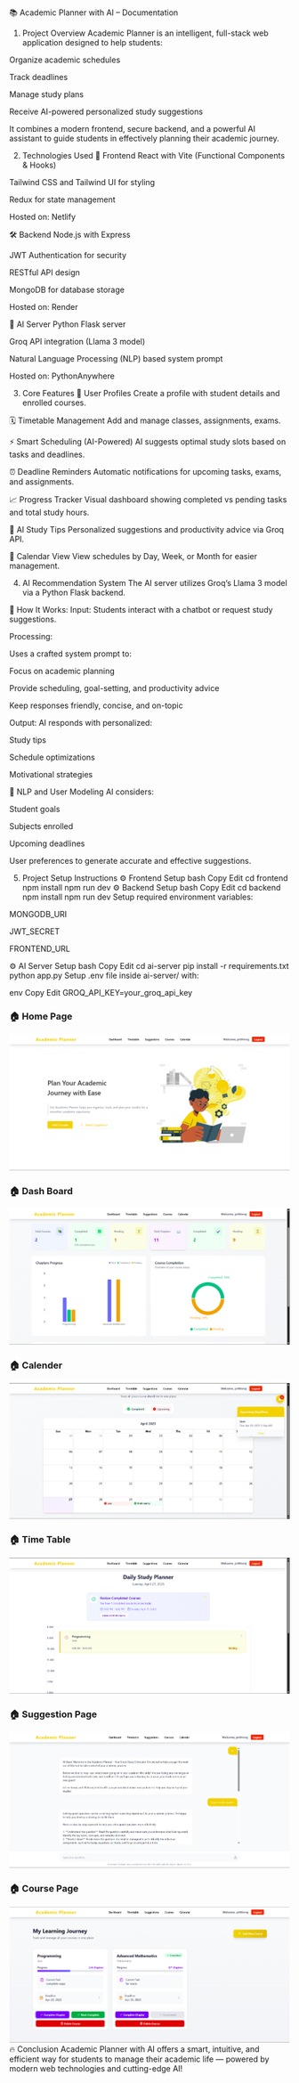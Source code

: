 📚 Academic Planner with AI – Documentation

1. Project Overview
   Academic Planner is an intelligent, full-stack web application designed to help students:

Organize academic schedules

Track deadlines

Manage study plans

Receive AI-powered personalized study suggestions

It combines a modern frontend, secure backend, and a powerful AI assistant to guide students in effectively planning their academic journey.

2. Technologies Used
   🚀 Frontend
   React with Vite (Functional Components & Hooks)

Tailwind CSS and Tailwind UI for styling

Redux for state management

Hosted on: Netlify

🛠️ Backend
Node.js with Express

JWT Authentication for security

RESTful API design

MongoDB for database storage

Hosted on: Render

🤖 AI Server
Python Flask server

Groq API integration (Llama 3 model)

Natural Language Processing (NLP) based system prompt

Hosted on: PythonAnywhere

3. Core Features
   👤 User Profiles
   Create a profile with student details and enrolled courses.

🗓️ Timetable Management
Add and manage classes, assignments, exams.

⚡ Smart Scheduling (AI-Powered)
AI suggests optimal study slots based on tasks and deadlines.

⏰ Deadline Reminders
Automatic notifications for upcoming tasks, exams, and assignments.

📈 Progress Tracker
Visual dashboard showing completed vs pending tasks and total study hours.

🧠 AI Study Tips
Personalized suggestions and productivity advice via Groq API.

📅 Calendar View
View schedules by Day, Week, or Month for easier management.

4. AI Recommendation System
   The AI server utilizes Groq’s Llama 3 model via a Python Flask backend.

🔹 How It Works:
Input:
Students interact with a chatbot or request study suggestions.

Processing:

Uses a crafted system prompt to:

Focus on academic planning

Provide scheduling, goal-setting, and productivity advice

Keep responses friendly, concise, and on-topic

Output:
AI responds with personalized:

Study tips

Schedule optimizations

Motivational strategies

🔹 NLP and User Modeling
AI considers:

Student goals

Subjects enrolled

Upcoming deadlines

User preferences to generate accurate and effective suggestions.

5. Project Setup Instructions
   ⚙️ Frontend Setup
   bash
   Copy
   Edit
   cd frontend
   npm install
   npm run dev
   ⚙️ Backend Setup
   bash
   Copy
   Edit
   cd backend
   npm install
   npm run dev
   Setup required environment variables:

MONGODB_URI

JWT_SECRET

FRONTEND_URL

⚙️ AI Server Setup
bash
Copy
Edit
cd ai-server
pip install -r requirements.txt
python app.py
Setup .env file inside ai-server/ with:

env
Copy
Edit
GROQ_API_KEY=your_groq_api_key

### 🏠 Home Page

![HomePage](./screenshots/Screenshot%202025-04-27%20105431.png)

### 🏠 Dash Board

![DashboardPage](./screenshots/image3.png)

### 🏠 Calender

![CalenderPage](./screenshots/image4.png)

### 🏠 Time Table

![TimeTablePage](./screenshots/image5.png)

### 🏠 Suggestion Page

![SuggestionPage](./screenshots/image2.png)

### 🏠 Course Page

![CoursePage](./screenshots/image1.png)
🔥 Conclusion
Academic Planner with AI offers a smart, intuitive, and efficient way for students to manage their academic life — powered by modern web technologies and cutting-edge AI!
